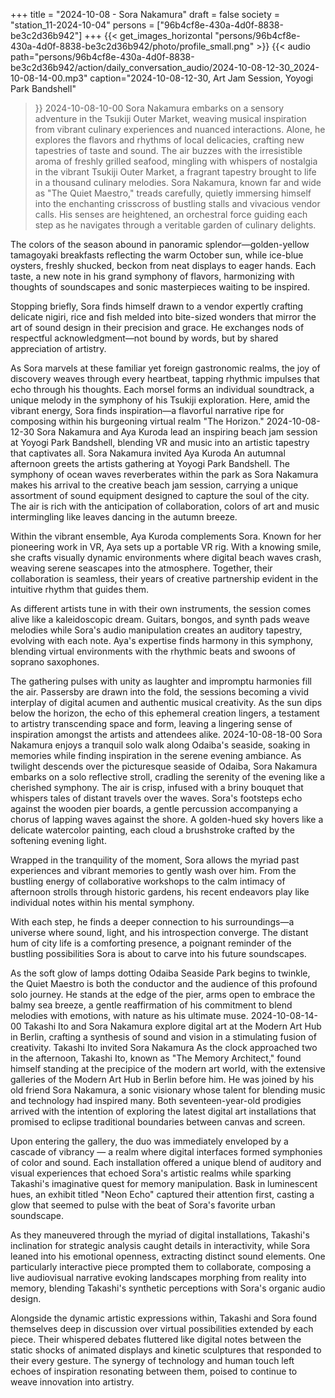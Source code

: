+++
title = "2024-10-08 - Sora Nakamura"
draft = false
society = "station_11-2024-10-04"
persons = ["96b4cf8e-430a-4d0f-8838-be3c2d36b942"]
+++
{{< get_images_horizontal "persons/96b4cf8e-430a-4d0f-8838-be3c2d36b942/photo/profile_small.png" >}}
{{< audio
    path="persons/96b4cf8e-430a-4d0f-8838-be3c2d36b942/action/daily_conversation_audio/2024-10-08-12-30_2024-10-08-14-00.mp3" 
    caption="2024-10-08-12-30, Art Jam Session, Yoyogi Park Bandshell"
>}}
2024-10-08-10-00
Sora Nakamura embarks on a sensory adventure in the Tsukiji Outer Market, weaving musical inspiration from vibrant culinary experiences and nuanced interactions. Alone, he explores the flavors and rhythms of local delicacies, crafting new tapestries of taste and sound.
The air buzzes with the irresistible aroma of freshly grilled seafood, mingling with whispers of nostalgia in the vibrant Tsukiji Outer Market, a fragrant tapestry brought to life in a thousand culinary melodies. Sora Nakamura, known far and wide as "The Quiet Maestro," treads carefully, quietly immersing himself into the enchanting crisscross of bustling stalls and vivacious vendor calls. His senses are heightened, an orchestral force guiding each step as he navigates through a veritable garden of culinary delights. 

The colors of the season abound in panoramic splendor—golden-yellow tamagoyaki breakfasts reflecting the warm October sun, while ice-blue oysters, freshly shucked, beckon from neat displays to eager hands. Each taste, a new note in his grand symphony of flavors, harmonizing with thoughts of soundscapes and sonic masterpieces waiting to be inspired. 

Stopping briefly, Sora finds himself drawn to a vendor expertly crafting delicate nigiri, rice and fish melded into bite-sized wonders that mirror the art of sound design in their precision and grace. He exchanges nods of respectful acknowledgment—not bound by words, but by shared appreciation of artistry.

As Sora marvels at these familiar yet foreign gastronomic realms, the joy of discovery weaves through every heartbeat, tapping rhythmic impulses that echo through his thoughts. Each morsel forms an individual soundtrack, a unique melody in the symphony of his Tsukiji exploration. Here, amid the vibrant energy, Sora finds inspiration—a flavorful narrative ripe for composing within his burgeoning virtual realm "The Horizon."
2024-10-08-12-30
Sora Nakamura and Aya Kuroda lead an inspiring beach jam session at Yoyogi Park Bandshell, blending VR and music into an artistic tapestry that captivates all.
Sora Nakamura invited Aya Kuroda
An autumnal afternoon greets the artists gathering at Yoyogi Park Bandshell. The symphony of ocean waves reverberates within the park as Sora Nakamura makes his arrival to the creative beach jam session, carrying a unique assortment of sound equipment designed to capture the soul of the city. The air is rich with the anticipation of collaboration, colors of art and music intermingling like leaves dancing in the autumn breeze.

Within the vibrant ensemble, Aya Kuroda complements Sora. Known for her pioneering work in VR, Aya sets up a portable VR rig. With a knowing smile, she crafts visually dynamic environments where digital beach waves crash, weaving serene seascapes into the atmosphere. Together, their collaboration is seamless, their years of creative partnership evident in the intuitive rhythm that guides them.

As different artists tune in with their own instruments, the session comes alive like a kaleidoscopic dream. Guitars, bongos, and synth pads weave melodies while Sora's audio manipulation creates an auditory tapestry, evolving with each note. Aya's expertise finds harmony in this symphony, blending virtual environments with the rhythmic beats and swoons of soprano saxophones.

The gathering pulses with unity as laughter and impromptu harmonies fill the air. Passersby are drawn into the fold, the sessions becoming a vivid interplay of digital acumen and authentic musical creativity. As the sun dips below the horizon, the echo of this ephemeral creation lingers, a testament to artistry transcending space and form, leaving a lingering sense of inspiration amongst the artists and attendees alike.
2024-10-08-18-00
Sora Nakamura enjoys a tranquil solo walk along Odaiba's seaside, soaking in memories while finding inspiration in the serene evening ambiance.
As twilight descends over the picturesque seaside of Odaiba, Sora Nakamura embarks on a solo reflective stroll, cradling the serenity of the evening like a cherished symphony. The air is crisp, infused with a briny bouquet that whispers tales of distant travels over the waves. Sora's footsteps echo against the wooden pier boards, a gentle percussion accompanying a chorus of lapping waves against the shore. A golden-hued sky hovers like a delicate watercolor painting, each cloud a brushstroke crafted by the softening evening light.

Wrapped in the tranquility of the moment, Sora allows the myriad past experiences and vibrant memories to gently wash over him. From the bustling energy of collaborative workshops to the calm intimacy of afternoon strolls through historic gardens, his recent endeavors play like individual notes within his mental symphony.

With each step, he finds a deeper connection to his surroundings—a universe where sound, light, and his introspection converge. The distant hum of city life is a comforting presence, a poignant reminder of the bustling possibilities Sora is about to carve into his future soundscapes.

As the soft glow of lamps dotting Odaiba Seaside Park begins to twinkle, the Quiet Maestro is both the conductor and the audience of this profound solo journey. He stands at the edge of the pier, arms open to embrace the balmy sea breeze, a gentle reaffirmation of his commitment to blend melodies with emotions, with nature as his ultimate muse.
2024-10-08-14-00
Takashi Ito and Sora Nakamura explore digital art at the Modern Art Hub in Berlin, crafting a synthesis of sound and vision in a stimulating fusion of creativity.
Takashi Ito invited Sora Nakamura
As the clock approached two in the afternoon, Takashi Ito, known as "The Memory Architect," found himself standing at the precipice of the modern art world, with the extensive galleries of the Modern Art Hub in Berlin before him. He was joined by his old friend Sora Nakamura, a sonic visionary whose talent for blending music and technology had inspired many. Both seventeen-year-old prodigies arrived with the intention of exploring the latest digital art installations that promised to eclipse traditional boundaries between canvas and screen.

Upon entering the gallery, the duo was immediately enveloped by a cascade of vibrancy — a realm where digital interfaces formed symphonies of color and sound. Each installation offered a unique blend of auditory and visual experiences that echoed Sora's artistic realms while sparking Takashi's imaginative quest for memory manipulation. Bask in luminescent hues, an exhibit titled "Neon Echo" captured their attention first, casting a glow that seemed to pulse with the beat of Sora's favorite urban soundscape.

As they maneuvered through the myriad of digital installations, Takashi's inclination for strategic analysis caught details in interactivity, while Sora leaned into his emotional openness, extracting distinct sound elements. One particularly interactive piece prompted them to collaborate, composing a live audiovisual narrative evoking landscapes morphing from reality into memory, blending Takashi's synthetic perceptions with Sora's organic audio design.

Alongside the dynamic artistic expressions within, Takashi and Sora found themselves deep in discussion over virtual possibilities extended by each piece. Their whispered debates fluttered like digital notes between the static shocks of animated displays and kinetic sculptures that responded to their every gesture. The synergy of technology and human touch left echoes of inspiration resonating between them, poised to continue to weave innovation into artistry.
